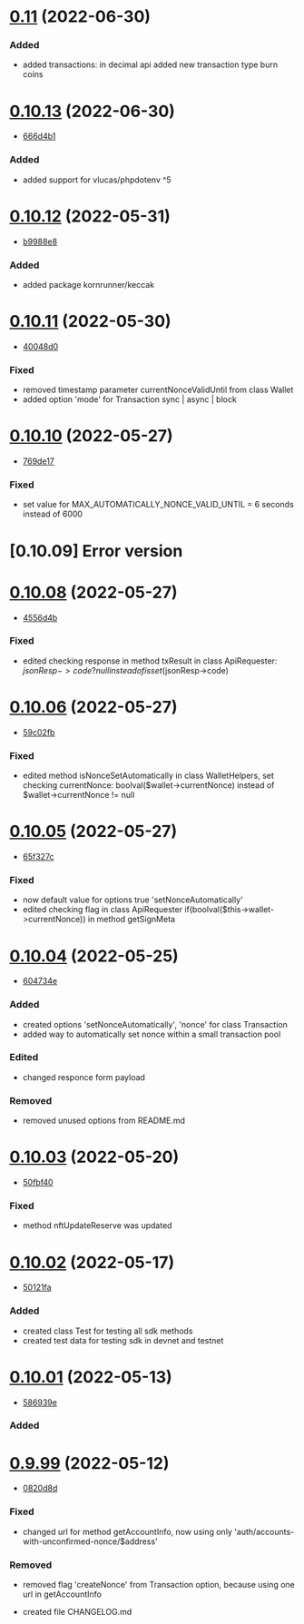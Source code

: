 <a name="1.2.0"></a>

# [0.11](https://bitbucket.org/decimalteam/decimal-php-sdk/src/0.11/) (2022-06-30)


### Added

*  added transactions: in decimal api added new transaction type burn coins

# [0.10.13](https://bitbucket.org/decimalteam/decimal-php-sdk/src/0.10.13/) (2022-06-30)
* [666d4b1](https://bitbucket.org/decimalteam/decimal-php-sdk/commits/666d4b1bbc90acd48e34013d23b6a69339df3c33)

### Added

*  added support for vlucas/phpdotenv ^5

# [0.10.12](https://bitbucket.org/decimalteam/decimal-php-sdk/src/0.10.12/) (2022-05-31)
* [b9988e8](https://bitbucket.org/decimalteam/decimal-php-sdk/commits/b9988e8397531d7e73a6cfa63ae63cf8623e64a3)


### Added

*  added package kornrunner/keccak

# [0.10.11](https://bitbucket.org/decimalteam/decimal-php-sdk/src/0.10.11/) (2022-05-30)
* [40048d0](https://bitbucket.org/decimalteam/decimal-php-sdk/commits/40048d033c0afbb0fcaa3b323e273ffce7832d5e)


### Fixed

*  removed timestamp parameter currentNonceValidUntil from class Wallet
*  added option 'mode' for Transaction sync | async | block


# [0.10.10](https://bitbucket.org/decimalteam/decimal-php-sdk/src/0.10.10/) (2022-05-27)
* [769de17](https://bitbucket.org/decimalteam/decimal-php-sdk/commits/769de17a5bea2768e0c2c0e475eaafc7b48d66c8)

### Fixed

*  set value for MAX_AUTOMATICALLY_NONCE_VALID_UNTIL = 6 seconds instead of 6000

# [0.10.09] Error version

# [0.10.08](https://bitbucket.org/decimalteam/decimal-php-sdk/src/0.10.08/) (2022-05-27)
* [4556d4b](https://bitbucket.org/decimalteam/decimal-php-sdk/commits/4556d4b06058f7033c77cb9f4148db350a1de266)


### Fixed

*  edited checking response in method txResult in class ApiRequester: $jsonResp->code ? null instead of isset($jsonResp->code)

# [0.10.06](https://bitbucket.org/decimalteam/decimal-php-sdk/src/0.10.06/) (2022-05-27)
* [59c02fb](https://bitbucket.org/decimalteam/decimal-php-sdk/commits/59c02fb147829a7cfffafeecbfcbb3fa21e2b732)


### Fixed

*  edited method isNonceSetAutomatically in class WalletHelpers, set checking currentNonce: boolval($wallet->currentNonce) instead of  $wallet->currentNonce != null

# [0.10.05](https://bitbucket.org/decimalteam/decimal-php-sdk/src/0.10.05/) (2022-05-27)
* [65f327c](https://bitbucket.org/decimalteam/decimal-php-sdk/commits/65f327cd0652989d38d2854ec37cb9b299a9684f)


### Fixed

*  now default value for options true 'setNonceAutomatically'
*  edited checking flag in class ApiRequester if(boolval($this->wallet->currentNonce)) in method getSignMeta

# [0.10.04](https://bitbucket.org/decimalteam/decimal-php-sdk/src/0.10.04/) (2022-05-25)
* [604734e](https://bitbucket.org/decimalteam/decimal-php-sdk/commits/604734eaaf7691fc4bf809fd2d6b1d4397f3bbb2)


### Added

*  created options 'setNonceAutomatically', 'nonce' for class Transaction
*  added way to automatically set nonce within a small transaction pool

### Edited

*  changed responce form payload

### Removed

* removed unused options from README.md

# [0.10.03](https://bitbucket.org/decimalteam/decimal-php-sdk/src/0.10.03/) (2022-05-20)
* [50fbf40](https://bitbucket.org/decimalteam/decimal-php-sdk/commits/50fbf407bc6e003b53b76d9df074af14ad29bd1a)


### Fixed

*  method nftUpdateReserve was updated


# [0.10.02](https://bitbucket.org/decimalteam/decimal-php-sdk/src/0.10.02/) (2022-05-17)
* [50121fa](https://bitbucket.org/decimalteam/decimal-php-sdk/commits/50121fa06f5a7d521ed0a97491d8a5965f79c1d7)

### Added

* created class Test for testing all sdk methods
* created test data for testing sdk in devnet and testnet

# [0.10.01](https://bitbucket.org/decimalteam/decimal-php-sdk/src/0.10.01/) (2022-05-13)
* [586939e](https://bitbucket.org/decimalteam/decimal-php-sdk/commits/586939ef2ef5562ad336ded060d5df4c3dafb8fe)


### Added

# [0.9.99](https://bitbucket.org/decimalteam/decimal-php-sdk/src/0.9.99/) (2022-05-12)
* [0820d8d](https://bitbucket.org/decimalteam/decimal-php-sdk/commits/0820d8dd336e45d2d4ba177b71ef56c4131290d9)


### Fixed

* changed url for method getAccountInfo, now using only 'auth/accounts-with-unconfirmed-nonce/$address'

### Removed

* removed flag 'createNonce' from Transaction option, because using one url in getAccountInfo



* created file CHANGELOG.md

